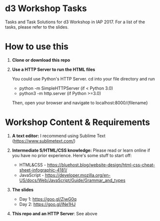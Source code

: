 # d3 Workshop Tasks
Tasks and Task Solutions for d3 Workshop in IAP 2017. For a list of the tasks,
please refer to the slides.
# How to use this 
1. **Clone or download this repo**
2. **Use a HTTP Server to run the HTML files**

   You could use Python's HTTP Server. cd into your file directory and run
	* python -m SimpleHTTPServer (if < Python 3.0)
	* python3 -m http.server (if Python >=3.0)
   
   Then, open your browser and navigate to localhost:8000/{filename}	
   
# Workshop Content & Requirements
1. **A text editor:** I recommend using Sublime Text (https://www.sublimetext.com/)

2. **Intermediate S/HTML/CSS knowledge:** Please read or learn online if you have no prior experience. Here's some stuff to start off:
	* HTML&CSS - https://bluehost.blog/website-design/html-css-cheat-sheet-infographic-4181/
	* JavaScript - https://developer.mozilla.org/en-US/docs/Web/JavaScript/Guide/Grammar_and_types
	
3. **The slides**
	* Day 1: https://goo.gl/ZjwG0q
	* Day 2: https://goo.gl/lNe1HJ

4. **This repo and an HTTP Server**: See above
